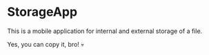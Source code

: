 # StorageApp
This is a mobile application for internal and external storage of a file.

Yes, you can copy it, bro! 💀
